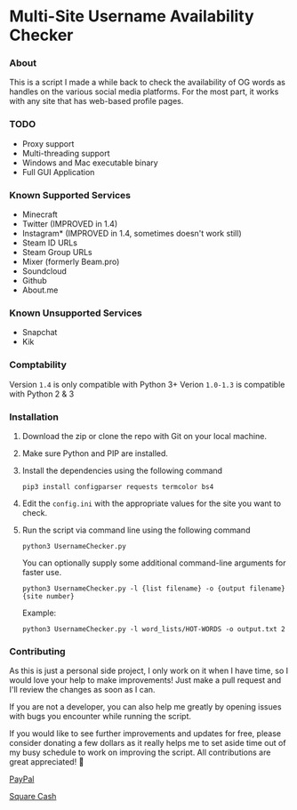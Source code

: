 # Multi-Site Username Availability Checker

### About
This is a script I made a while back to check the availability of OG words as handles on the various social media platforms. For the most part, it works with any site that has web-based profile pages.

### TODO
- Proxy support
- Multi-threading support
- Windows and Mac executable binary
- Full GUI Application

### Known Supported Services
- Minecraft
- Twitter (IMPROVED in 1.4)
- Instagram* (IMPROVED in 1.4, sometimes doesn't work still)
- Steam ID URLs
- Steam Group URLs
- Mixer (formerly Beam.pro)
- Soundcloud
- Github
- About.me

### Known Unsupported Services
- Snapchat
- Kik

### Comptability
Version `1.4` is only compatible with Python 3+
Verion `1.0-1.3` is compatible with Python 2 & 3

### Installation

1. Download the zip or clone the repo with Git on your local machine.

2. Make sure Python and PIP are installed.

3. Install the dependencies using the following command

    ```
    pip3 install configparser requests termcolor bs4
    ```

4. Edit the `config.ini` with the appropriate values for the site you want to check.

5. Run the script via command line using the following command

    ```
    python3 UsernameChecker.py
    ```

    You can optionally supply some additional command-line arguments for faster use.
    ```
    python3 UsernameChecker.py -l {list filename} -o {output filename} {site number}
    ```
    Example:
    ```
    python3 UsernameChecker.py -l word_lists/HOT-WORDS -o output.txt 2
    ```


### Contributing 
As this is just a personal side project, I only work on it when I have time, so I would love your help to make improvements! Just make a pull request and I'll review the changes as soon as I can. 

If you are not a developer, you can also help me greatly by opening issues with bugs you encounter while running the script.

If you would like to see further improvements and updates for free, please consider donating a few dollars as it really helps me to set aside time out of my busy schedule to work on improving the script. All contributions are great appreciated! 🙂

[PayPal](https://paypal.me/croc)

[Square Cash](https://cash.me/$croc)



